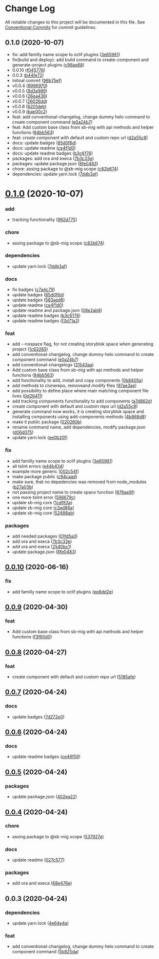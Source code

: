 # Change Log

All notable changes to this project will be documented in this file.
See [Conventional Commits](https://conventionalcommits.org) for commit guidelines.

## 0.1.0 (2020-10-07)

* fix: add familly name scope to oclif plugins ([3e65961](https://github.com/sb-mig/plugin-create-component/commit/3e65961))
* fix(build and deploy): add build command to create-component and generate-project plugins ([c98ae88](https://github.com/sb-mig/plugin-create-component/commit/c98ae88))
* 0.0.10 ([f045776](https://github.com/sb-mig/plugin-create-component/commit/f045776))
* 0.0.3 ([b44fe72](https://github.com/sb-mig/plugin-create-component/commit/b44fe72))
* Initoal commit ([98b75ef](https://github.com/sb-mig/plugin-create-component/commit/98b75ef))
* v0.0.4 ([8996970](https://github.com/sb-mig/plugin-create-component/commit/8996970))
* v0.0.5 ([8d3a989](https://github.com/sb-mig/plugin-create-component/commit/8d3a989))
* v0.0.6 ([26ea439](https://github.com/sb-mig/plugin-create-component/commit/26ea439))
* v0.0.7 ([26026dd](https://github.com/sb-mig/plugin-create-component/commit/26026dd))
* v0.0.8 ([6201deb](https://github.com/sb-mig/plugin-create-component/commit/6201deb))
* v0.0.9 ([bae00c2](https://github.com/sb-mig/plugin-create-component/commit/bae00c2))
* feat: add conventional-changelog, change dummy helo command to create component command ([e0a24b7](https://github.com/sb-mig/plugin-create-component/commit/e0a24b7))
* feat: Add custom base class from sb-mig with api methods and helper functions ([84bb563](https://github.com/sb-mig/plugin-create-component/commit/84bb563))
* feat: create component with default and custom repo url ([d2a55c8](https://github.com/sb-mig/plugin-create-component/commit/d2a55c8))
* docs: update badges ([85d0f6d](https://github.com/sb-mig/plugin-create-component/commit/85d0f6d))
* docs: update readme ([ce4f1d0](https://github.com/sb-mig/plugin-create-component/commit/ce4f1d0))
* docs: update readme badges ([b3c6176](https://github.com/sb-mig/plugin-create-component/commit/b3c6176))
* packages: add ora and execa ([7b3c33e](https://github.com/sb-mig/plugin-create-component/commit/7b3c33e))
* packages: update package.json ([8fe0483](https://github.com/sb-mig/plugin-create-component/commit/8fe0483))
* chore: assing package to @sb-mig scope ([c82b674](https://github.com/sb-mig/plugin-create-component/commit/c82b674))
* dependencies: update yarn.lock ([7ddb3af](https://github.com/sb-mig/plugin-create-component/commit/7ddb3af))





# [0.1.0](https://github.com/sb-mig/plugin-create-component/compare/v2.3.6...v0.1.0) (2020-10-07)


### add

* tracking functionality ([992d775](https://github.com/sb-mig/plugin-create-component/commit/992d775f0b1d7c426464fd4e37d22e5970657034))

### chore

* assing package to @sb-mig scope ([c82b674](https://github.com/sb-mig/plugin-create-component/commit/c82b6749da0d8e7a52ef132c594e1a758e23d4fe))

### dependencies

* update yarn.lock ([7ddb3af](https://github.com/sb-mig/plugin-create-component/commit/7ddb3af3642e844636a7eb9383b60c45ffda78a6))

### docs

* fix badges ([c7a4c79](https://github.com/sb-mig/plugin-create-component/commit/c7a4c794443c8c88cede2800af099800ec98e4e1))
* update badges ([85d0f6d](https://github.com/sb-mig/plugin-create-component/commit/85d0f6d45a3dd69eeb465849554ebd3122472032))
* update badges ([583aed8](https://github.com/sb-mig/plugin-create-component/commit/583aed8976b90d6797b9a8cb2602c82c989b7b5b))
* update readme ([ce4f1d0](https://github.com/sb-mig/plugin-create-component/commit/ce4f1d054072a5a30f21530b3e513f47328ce290))
* update readme and package.json ([08e2ab6](https://github.com/sb-mig/plugin-create-component/commit/08e2ab63ebcb36953e46a4436de82c9a123ee531))
* update readme badges ([b3c6176](https://github.com/sb-mig/plugin-create-component/commit/b3c6176a7eb5382ef42dd35cccba28e4cc8c4ee2))
* update readme badges ([f3d71a3](https://github.com/sb-mig/plugin-create-component/commit/f3d71a3a6a9737ceeb4706c93ab91b0fca53c8e5))

### feat

* add --nospace flag, for not creating storyblok space when generating project ([1c63265](https://github.com/sb-mig/plugin-create-component/commit/1c63265ee7eaf2a3550a73bc2377198ef35c7f4c))
* add conventional-changelog, change dummy helo command to create component command ([e0a24b7](https://github.com/sb-mig/plugin-create-component/commit/e0a24b72afe933e73e66ed8b0500ad93a6e7c441))
* add conventional-changelogs ([31543aa](https://github.com/sb-mig/plugin-create-component/commit/31543aafe0d517bb3679d7fcdf4fd661fc620343))
* Add custom base class from sb-mig with api methods and helper functions ([84bb563](https://github.com/sb-mig/plugin-create-component/commit/84bb56316b3168921c524cb2ec697db388106445))
* add functionality to add, install and copy components ([0b8405a](https://github.com/sb-mig/plugin-create-component/commit/0b8405ab8a281e5bb3dbb56faaeb8c10a215f631))
* add methods to clonerepo, removeand modify files ([97ae3ae](https://github.com/sb-mig/plugin-create-component/commit/97ae3ae10f1d8e0ab031a7bebbfd11ba8940fb74))
* add possibility to define place where main matching component file lives ([0d26411](https://github.com/sb-mig/plugin-create-component/commit/0d26411af4eab43dae836640883db9d70d342911))
* add tracking components functionality to add components ([a7d862d](https://github.com/sb-mig/plugin-create-component/commit/a7d862d1fed856d740fb252fdf56f5d3ed1dface))
* create component with default and custom repo url ([d2a55c8](https://github.com/sb-mig/plugin-create-component/commit/d2a55c8c59050b23608e56a0b58c6fbc695823b9))
* generate command now works, it is creating storyblok space and installing components using add-components methods ([4b868d8](https://github.com/sb-mig/plugin-create-component/commit/4b868d850ed150f6763ecc6471917b7aa6261372))
* make it public package ([020260b](https://github.com/sb-mig/plugin-create-component/commit/020260b261e29188f8301e3e8f384c7bb3a26811))
* rename command name, add dependencies, modify package.json ([d06d075](https://github.com/sb-mig/plugin-create-component/commit/d06d075fe5c17d0976e09e7e06feb6c4a59ffa76))
* update yarn.lock ([ee0b20f](https://github.com/sb-mig/plugin-create-component/commit/ee0b20ff0538f8f2cf7859bfc42b2a62d950a909))

### fix

* add familly name scope to oclif plugins ([3e65961](https://github.com/sb-mig/plugin-create-component/commit/3e659610b2402c4a4675eb22fa5d2173df0f8771))
* all tslint errors ([e44b434](https://github.com/sb-mig/plugin-create-component/commit/e44b434f25b798b4a6ed3d546329e37025ba9c5e))
* example more generic ([002c54f](https://github.com/sb-mig/plugin-create-component/commit/002c54f5e52ecf0201b00ccc0a2fda37b13e7fd6))
* make package public ([c94caad](https://github.com/sb-mig/plugin-create-component/commit/c94caad22adf8379452c715be59bcf6e1144d597))
* make sure, that no depedencies was removed from node_modules ([b27a03b](https://github.com/sb-mig/plugin-create-component/commit/b27a03bb33d38336a5a8bd15834ff5456c2d3b63))
* not passing project name to create space function ([876ae9f](https://github.com/sb-mig/plugin-create-component/commit/876ae9fb5f94424956d4c6b245a3db3b96b9c61f))
* one more tslint error ([596679c](https://github.com/sb-mig/plugin-create-component/commit/596679c63a5c5c9f0385d7e20391d8e5eb23543c))
* update sb-mig core ([1cdf83a](https://github.com/sb-mig/plugin-create-component/commit/1cdf83ad10b6f9445421ad8c770d8c0b31869fb1))
* update sb-mig core ([c3ad86a](https://github.com/sb-mig/plugin-create-component/commit/c3ad86a4afbf5249e53582160868d61b32207cb2))
* update sb-mig core ([52488ab](https://github.com/sb-mig/plugin-create-component/commit/52488ab1fc48f75ef9cdf1ce80b1b512938cf5c3))

### packages

* add needed packages ([01fd5a0](https://github.com/sb-mig/plugin-create-component/commit/01fd5a02d052a67cc5b85f515d74bb85aa8d308a))
* add ora and execa ([7b3c33e](https://github.com/sb-mig/plugin-create-component/commit/7b3c33e6eb8633f0bc155307efc8642f0bbc9f39))
* add ora and execa ([2540bc1](https://github.com/sb-mig/plugin-create-component/commit/2540bc17850d034117725a498bdccacee15f2dab))
* update package.json ([8fe0483](https://github.com/sb-mig/plugin-create-component/commit/8fe0483b465f749f643eb7cd54d20cee078d35d1))



## [0.0.10](https://github.com/sb-mig/plugin-create-component/compare/v0.0.9...v0.0.10) (2020-06-16)


### fix

* add familly name scope to oclif plugins ([ee8dd2e](https://github.com/sb-mig/plugin-create-component/commit/ee8dd2ee1384d00acd2b625815a1396063ef0948))



## [0.0.9](https://github.com/sb-mig/plugin-create-component/compare/v0.0.8...v0.0.9) (2020-04-30)


### feat

* Add custom base class from sb-mig with api methods and helper functions ([f3f60d0](https://github.com/sb-mig/plugin-create-component/commit/f3f60d0e78f3b3e44f4d12ddecfba5d8a883fa92))



## [0.0.8](https://github.com/sb-mig/plugin-create-component/compare/v0.0.7...v0.0.8) (2020-04-27)


### feat

* create component with default and custom repo url ([5185afe](https://github.com/sb-mig/plugin-create-component/commit/5185afee7086a96fda063ad871bcb244362cc163))



## [0.0.7](https://github.com/sb-mig/plugin-create-component/compare/v0.0.6...v0.0.7) (2020-04-24)


### docs

* update badges ([7d272e0](https://github.com/sb-mig/plugin-create-component/commit/7d272e0c7657ecf0814c0355d8af35da69a7e30e))



## [0.0.6](https://github.com/sb-mig/plugin-create-component/compare/v0.0.5...v0.0.6) (2020-04-24)


### docs

* update readme badges ([ce46f59](https://github.com/sb-mig/plugin-create-component/commit/ce46f5917b78a2fb875cc67c7f9b7cfd59672802))



## [0.0.5](https://github.com/sb-mig/plugin-create-component/compare/v0.0.4...v0.0.5) (2020-04-24)


### packages

* update package.json ([402ea22](https://github.com/sb-mig/plugin-create-component/commit/402ea22dff6fd0419299604356c579201f597a7b))



## [0.0.4](https://github.com/sb-mig/plugin-create-component/compare/v0.0.3...v0.0.4) (2020-04-24)


### chore

* assing package to @sb-mig scope ([537927e](https://github.com/sb-mig/plugin-create-component/commit/537927e72d3e24fbef30d96200fd3c7339f07397))

### docs

* update readme ([027c577](https://github.com/sb-mig/plugin-create-component/commit/027c5770ccc333d85e462c2c41c9cc468daed17e))

### packages

* add ora and execa ([68e476e](https://github.com/sb-mig/plugin-create-component/commit/68e476eae95fd96141fefa0f0a1fe7c7cd62e0bb))



## 0.0.3 (2020-04-24)


### dependencies

* update yarn.lock ([4e64e4a](https://github.com/sb-mig/plugin-create-component/commit/4e64e4a24b8308c9b33227cf676f9abcffcf2b26))

### feat

* add conventional-changelog, change dummy helo command to create component command ([5b825da](https://github.com/sb-mig/plugin-create-component/commit/5b825da6617448ed5e25038ce43fb0238cbfe04f))
